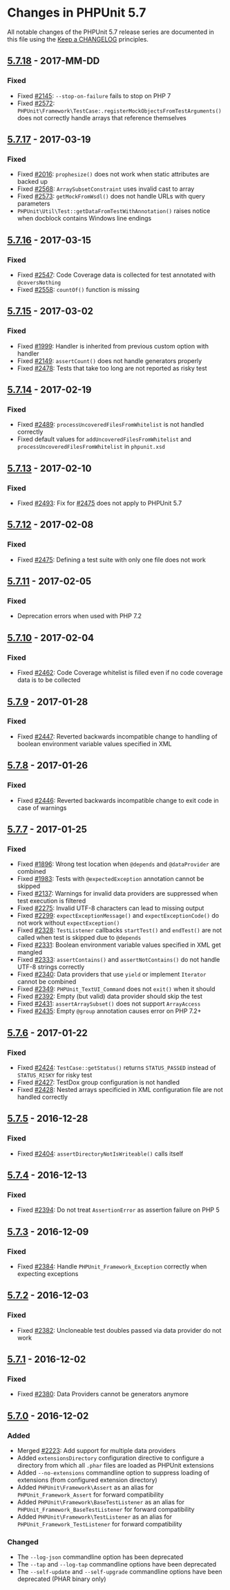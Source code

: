 # Changes in PHPUnit 5.7

All notable changes of the PHPUnit 5.7 release series are documented in this file using the [Keep a CHANGELOG](http://keepachangelog.com/) principles.

## [5.7.18] - 2017-MM-DD

### Fixed

* Fixed [#2145](https://github.com/sebastianbergmann/phpunit/issues/2145): `--stop-on-failure` fails to stop on PHP 7
* Fixed [#2572](https://github.com/sebastianbergmann/phpunit/issues/2572): `PHPUnit\Framework\TestCase:.registerMockObjectsFromTestArguments()` does not correctly handle arrays that reference themselves

## [5.7.17] - 2017-03-19

### Fixed

* Fixed [#2016](https://github.com/sebastianbergmann/phpunit/issues/2016): `prophesize()` does not work when static attributes are backed up
* Fixed [#2568](https://github.com/sebastianbergmann/phpunit/issues/2568): `ArraySubsetConstraint` uses invalid cast to array
* Fixed [#2573](https://github.com/sebastianbergmann/phpunit/issues/2573): `getMockFromWsdl()` does not handle URLs with query parameters
* `PHPUnit\Util\Test::getDataFromTestWithAnnotation()` raises notice when docblock contains Windows line endings

## [5.7.16] - 2017-03-15

### Fixed

* Fixed [#2547](https://github.com/sebastianbergmann/phpunit/issues/2547): Code Coverage data is collected for test annotated with `@coversNothing`
* Fixed [#2558](https://github.com/sebastianbergmann/phpunit/issues/2558): `countOf()` function is missing

## [5.7.15] - 2017-03-02

### Fixed

* Fixed [#1999](https://github.com/sebastianbergmann/phpunit/issues/1999): Handler is inherited from previous custom option with handler
* Fixed [#2149](https://github.com/sebastianbergmann/phpunit/issues/2149): `assertCount()` does not handle generators properly
* Fixed [#2478](https://github.com/sebastianbergmann/phpunit/issues/2478): Tests that take too long are not reported as risky test

## [5.7.14] - 2017-02-19

### Fixed

* Fixed [#2489](https://github.com/sebastianbergmann/phpunit/issues/2489): `processUncoveredFilesFromWhitelist` is not handled correctly
* Fixed default values for `addUncoveredFilesFromWhitelist` and `processUncoveredFilesFromWhitelist` in `phpunit.xsd`

## [5.7.13] - 2017-02-10

### Fixed

* Fixed [#2493](https://github.com/sebastianbergmann/phpunit/issues/2493): Fix for [#2475](https://github.com/sebastianbergmann/phpunit/pull/2475) does not apply to PHPUnit 5.7

## [5.7.12] - 2017-02-08

### Fixed

* Fixed [#2475](https://github.com/sebastianbergmann/phpunit/pull/2475): Defining a test suite with only one file does not work

## [5.7.11] - 2017-02-05

### Fixed

* Deprecation errors when used with PHP 7.2

## [5.7.10] - 2017-02-04

### Fixed

* Fixed [#2462](https://github.com/sebastianbergmann/phpunit/issues/2462): Code Coverage whitelist is filled even if no code coverage data is to be collected

## [5.7.9] - 2017-01-28

### Fixed

* Fixed [#2447](https://github.com/sebastianbergmann/phpunit/issues/2447): Reverted backwards incompatible change to handling of boolean environment variable values specified in XML

## [5.7.8] - 2017-01-26

### Fixed

* Fixed [#2446](https://github.com/sebastianbergmann/phpunit/issues/2446): Reverted backwards incompatible change to exit code in case of warnings

## [5.7.7] - 2017-01-25

### Fixed

* Fixed [#1896](https://github.com/sebastianbergmann/phpunit/issues/1896): Wrong test location when `@depends` and `@dataProvider` are combined
* Fixed [#1983](https://github.com/sebastianbergmann/phpunit/pull/1983): Tests with `@expectedException` annotation cannot be skipped
* Fixed [#2137](https://github.com/sebastianbergmann/phpunit/issues/2137): Warnings for invalid data providers are suppressed when test execution is filtered
* Fixed [#2275](https://github.com/sebastianbergmann/phpunit/pull/2275): Invalid UTF-8 characters can lead to missing output
* Fixed [#2299](https://github.com/sebastianbergmann/phpunit/issues/2299): `expectExceptionMessage()` and `expectExceptionCode()` do not work without `expectException()`
* Fixed [#2328](https://github.com/sebastianbergmann/phpunit/issues/2328): `TestListener` callbacks `startTest()` and `endTest()` are not called when test is skipped due to `@depends`
* Fixed [#2331](https://github.com/sebastianbergmann/phpunit/issues/2331): Boolean environment variable values specified in XML get mangled
* Fixed [#2333](https://github.com/sebastianbergmann/phpunit/issues/2333): `assertContains()` and `assertNotContains()` do not handle UTF-8 strings correctly
* Fixed [#2340](https://github.com/sebastianbergmann/phpunit/pull/2340): Data providers that use `yield` or implement `Iterator` cannot be combined 
* Fixed [#2349](https://github.com/sebastianbergmann/phpunit/pull/2349): `PHPUnit_TextUI_Command` does not `exit()` when it should
* Fixed [#2392](https://github.com/sebastianbergmann/phpunit/issues/2392): Empty (but valid) data provider should skip the test
* Fixed [#2431](https://github.com/sebastianbergmann/phpunit/issues/2431): `assertArraySubset()` does not support `ArrayAccess`
* Fixed [#2435](https://github.com/sebastianbergmann/phpunit/issues/2435): Empty `@group` annotation causes error on PHP 7.2+

## [5.7.6] - 2017-01-22

### Fixed

* Fixed [#2424](https://github.com/sebastianbergmann/phpunit/issues/2424): `TestCase::getStatus()` returns `STATUS_PASSED` instead of `STATUS_RISKY` for risky test
* Fixed [#2427](https://github.com/sebastianbergmann/phpunit/issues/2427): TestDox group configuration is not handled
* Fixed [#2428](https://github.com/sebastianbergmann/phpunit/pull/2428): Nested arrays specificied in XML configuration file are not handled correctly

## [5.7.5] - 2016-12-28

### Fixed

* Fixed [#2404](https://github.com/sebastianbergmann/phpunit/pull/2404): `assertDirectoryNotIsWriteable()` calls itself

## [5.7.4] - 2016-12-13

### Fixed

* Fixed [#2394](https://github.com/sebastianbergmann/phpunit/issues/2394): Do not treat `AssertionError` as assertion failure on PHP 5

## [5.7.3] - 2016-12-09

### Fixed

* Fixed [#2384](https://github.com/sebastianbergmann/phpunit/pull/2384): Handle `PHPUnit_Framework_Exception` correctly when expecting exceptions

## [5.7.2] - 2016-12-03

### Fixed

* Fixed [#2382](https://github.com/sebastianbergmann/phpunit/issues/2382): Uncloneable test doubles passed via data provider do not work

## [5.7.1] - 2016-12-02

### Fixed

* Fixed [#2380](https://github.com/sebastianbergmann/phpunit/issues/2380): Data Providers cannot be generators anymore

## [5.7.0] - 2016-12-02

### Added

* Merged [#2223](https://github.com/sebastianbergmann/phpunit/pull/2223): Add support for multiple data providers
* Added `extensionsDirectory` configuration directive to configure a directory from which all `.phar` files are loaded as PHPUnit extensions
* Added `--no-extensions` commandline option to suppress loading of extensions (from configured extension directory)
* Added `PHPUnit\Framework\Assert` as an alias for `PHPUnit_Framework_Assert` for forward compatibility
* Added `PHPUnit\Framework\BaseTestListener` as an alias for `PHPUnit_Framework_BaseTestListener` for forward compatibility
* Added `PHPUnit\Framework\TestListener` as an alias for `PHPUnit_Framework_TestListener` for forward compatibility

### Changed

* The `--log-json` commandline option has been deprecated
* The `--tap` and `--log-tap` commandline options have been deprecated
* The `--self-update` and `--self-upgrade` commandline options have been deprecated (PHAR binary only)

[5.7.18]: https://github.com/sebastianbergmann/phpunit/compare/5.7.17...5.7.18
[5.7.17]: https://github.com/sebastianbergmann/phpunit/compare/5.7.16...5.7.17
[5.7.16]: https://github.com/sebastianbergmann/phpunit/compare/5.7.15...5.7.16
[5.7.15]: https://github.com/sebastianbergmann/phpunit/compare/5.7.14...5.7.15
[5.7.14]: https://github.com/sebastianbergmann/phpunit/compare/5.7.13...5.7.14
[5.7.13]: https://github.com/sebastianbergmann/phpunit/compare/5.7.12...5.7.13
[5.7.12]: https://github.com/sebastianbergmann/phpunit/compare/5.7.11...5.7.12
[5.7.11]: https://github.com/sebastianbergmann/phpunit/compare/5.7.10...5.7.11
[5.7.10]: https://github.com/sebastianbergmann/phpunit/compare/5.7.9...5.7.10
[5.7.9]: https://github.com/sebastianbergmann/phpunit/compare/5.7.8...5.7.9
[5.7.8]: https://github.com/sebastianbergmann/phpunit/compare/5.7.7...5.7.8
[5.7.7]: https://github.com/sebastianbergmann/phpunit/compare/5.7.6...5.7.7
[5.7.6]: https://github.com/sebastianbergmann/phpunit/compare/5.7.5...5.7.6
[5.7.5]: https://github.com/sebastianbergmann/phpunit/compare/5.7.4...5.7.5
[5.7.4]: https://github.com/sebastianbergmann/phpunit/compare/5.7.3...5.7.4
[5.7.3]: https://github.com/sebastianbergmann/phpunit/compare/5.7.2...5.7.3
[5.7.2]: https://github.com/sebastianbergmann/phpunit/compare/5.7.1...5.7.2
[5.7.1]: https://github.com/sebastianbergmann/phpunit/compare/5.7.0...5.7.1
[5.7.0]: https://github.com/sebastianbergmann/phpunit/compare/5.6...5.7.0

